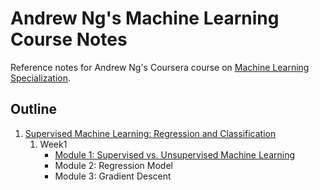 # Andrew Ng's Machine Learning Course Notes

Reference notes for Andrew Ng's Coursera course on [Machine Learning Specialization](https://www.coursera.org/specializations/machine-learning-introduction#courses).

## Outline

1. [Supervised Machine Learning: Regression and Classification](https://www.coursera.org/learn/machine-learning?specialization=machine-learning-introduction)
   1. Week1
      - [Module 1: Supervised vs. Unsupervised Machine Learning](https://github.com/zunaid-hassan/andrew-ng-ml-notes/tree/main/Course%201%20-%20Supervised%20Learning/Week%201)
      - Module 2: Regression Model
      - Module 3: Gradient Descent
